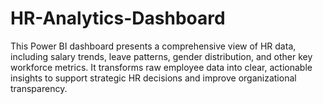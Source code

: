# HR-Analytics-Dashboard
This Power BI dashboard presents a comprehensive view of HR data, including salary trends, leave patterns, gender distribution, and other key workforce metrics. It transforms raw employee data into clear, actionable insights to support strategic HR decisions and improve organizational transparency.
